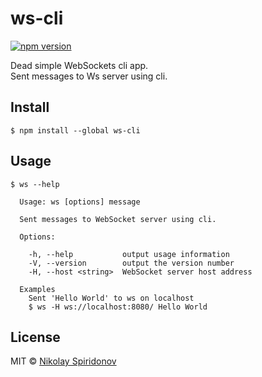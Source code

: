 # ws-cli
[![npm version](https://badge.fury.io/js/ws-cli.svg)](https://badge.fury.io/js/ws-cli)

Dead simple WebSockets cli app.  
Sent messages to Ws server using cli.

## Install

```
$ npm install --global ws-cli
```


## Usage

```
$ ws --help

  Usage: ws [options] message

  Sent messages to WebSocket server using cli.

  Options:

    -h, --help           output usage information
    -V, --version        output the version number
    -H, --host <string>  WebSocket server host address

  Examples
    Sent 'Hello World' to ws on localhost
    $ ws -H ws://localhost:8080/ Hello World
```

## License

MIT © [Nikolay Spiridonov](https://github.com/sohje)
